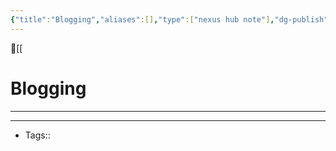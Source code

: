 ```yaml
---
{"title":"Blogging","aliases":[],"type":["nexus hub note"],"dg-publish":true,"dg-hide":true,"publish":true,"tags":["hub-note","blogging"],"permalink":"/blogging/blogging/","hide":true,"dgPassFrontmatter":true,"created":"2023-09-03T08:00:59.337-07:00","updated":"2023-09-08T15:31:02.148-07:00"}
---
```



🔺[[

# Blogging
---











---
- Tags:: 








